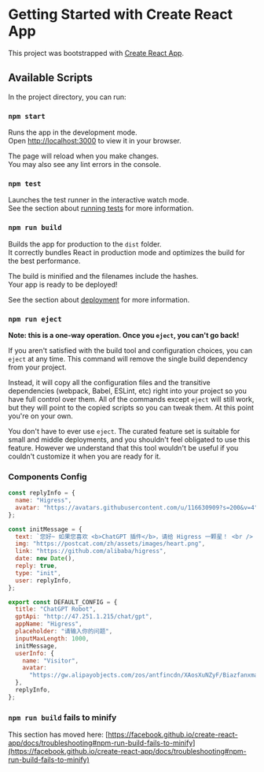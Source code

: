 # Getting Started with Create React App

This project was bootstrapped with [Create React App](https://github.com/facebook/create-react-app).

## Available Scripts

In the project directory, you can run:

### `npm start`

Runs the app in the development mode.\
Open [http://localhost:3000](http://localhost:3000) to view it in your browser.

The page will reload when you make changes.\
You may also see any lint errors in the console.

### `npm test`

Launches the test runner in the interactive watch mode.\
See the section about [running tests](https://facebook.github.io/create-react-app/docs/running-tests) for more information.

### `npm run build`

Builds the app for production to the `dist` folder.\
It correctly bundles React in production mode and optimizes the build for the best performance.

The build is minified and the filenames include the hashes.\
Your app is ready to be deployed!

See the section about [deployment](https://facebook.github.io/create-react-app/docs/deployment) for more information.

### `npm run eject`

**Note: this is a one-way operation. Once you `eject`, you can't go back!**

If you aren't satisfied with the build tool and configuration choices, you can `eject` at any time. This command will remove the single build dependency from your project.

Instead, it will copy all the configuration files and the transitive dependencies (webpack, Babel, ESLint, etc) right into your project so you have full control over them. All of the commands except `eject` will still work, but they will point to the copied scripts so you can tweak them. At this point you're on your own.

You don't have to ever use `eject`. The curated feature set is suitable for small and middle deployments, and you shouldn't feel obligated to use this feature. However we understand that this tool wouldn't be useful if you couldn't customize it when you are ready for it.

### Components Config

```js
const replyInfo = {
  name: "Higress",
  avatar: "https://avatars.githubusercontent.com/u/116630909?s=200&v=4",
};

const initMessage = {
  text: `您好~ 如果您喜欢 <b>ChatGPT 插件</b>，请给 Higress 一颗星！ <br /> 您的支持是我们最大的动力～`,
  img: "https://postcat.com/zh/assets/images/heart.png",
  link: "https://github.com/alibaba/higress",
  date: new Date(),
  reply: true,
  type: "init",
  user: replyInfo,
};

export const DEFAULT_CONFIG = {
  title: "ChatGPT Robot",
  gptApi: "http://47.251.1.215/chat/gpt",
  appName: "Higress",
  placeholder: "请输入你的问题",
  inputMaxLength: 1000,
  initMessage,
  userInfo: {
    name: "Visitor",
    avatar:
      "https://gw.alipayobjects.com/zos/antfincdn/XAosXuNZyF/BiazfanxmamNRoxxVxka.png",
  },
  replyInfo,
};
```

### `npm run build` fails to minify

This section has moved here: [https://facebook.github.io/create-react-app/docs/troubleshooting#npm-run-build-fails-to-minify](https://facebook.github.io/create-react-app/docs/troubleshooting#npm-run-build-fails-to-minify)
